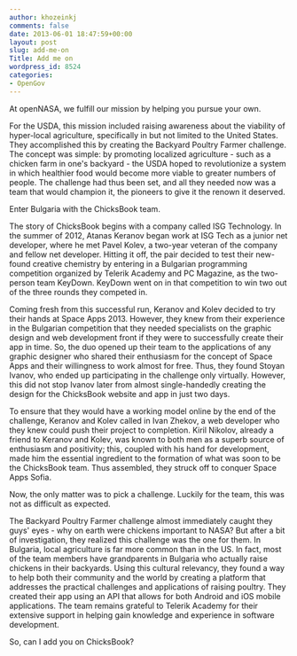 ```yaml
---
author: khozeinkj
comments: false
date: 2013-06-01 18:47:59+00:00
layout: post
slug: add-me-on
Title: Add me on
wordpress_id: 8524
categories:
- OpenGov
---
```


At openNASA, we fulfill our mission by helping you pursue your own.

For the USDA, this mission included raising awareness about the viability of hyper-local agriculture, specifically in but not limited to the United States. They accomplished this by creating the Backyard Poultry Farmer challenge. The concept was simple: by promoting localized agriculture - such as a chicken farm in one's backyard - the USDA hoped to revolutionize a system in which healthier food would become more viable to greater numbers of people. The challenge had thus been set, and all they needed now was a team that would champion it, the pioneers to give it the renown it deserved.

Enter Bulgaria with the ChicksBook team.

The story of ChicksBook begins with a company called ISG Technology. In the summer of 2012, Atanas Keranov began work at ISG Tech as a junior net developer, where he met Pavel Kolev, a two-year veteran of the company and fellow net developer. Hitting it off, the pair decided to test their new-found creative chemistry by entering in a Bulgarian programming competition organized by Telerik Academy and PC Magazine, as the two-person team KeyDown. KeyDown went on in that competition to win two out of the three rounds they competed in.

Coming fresh from this successful run, Keranov and Kolev decided to try their hands at Space Apps 2013. However, they knew from their experience in the Bulgarian competition that they needed specialists on the graphic design and web development front if they were to successfully create their app in time. So, the duo opened up their team to the applications of any graphic designer who shared their enthusiasm for the concept of Space Apps and their willingness to work almost for free. Thus, they found Stoyan Ivanov, who ended up participating in the challenge only virtually. However, this did not stop Ivanov later from almost single-handedly creating the design for the ChicksBook website and app in just two days.

To ensure that they would have a working model online by the end of the challenge, Keranov and Kolev called in Ivan Zhekov, a web developer who they knew could push their project to completion. Kiril Nikolov, already a friend to Keranov and Kolev, was known to both men as a superb source of enthusiasm and positivity; this, coupled with his hand for development, made him the essential ingredient to the formation of what was soon to be the ChicksBook team. Thus assembled, they struck off to conquer Space Apps Sofia.

Now, the only matter was to pick a challenge. Luckily for the team, this was not as difficult as expected.

The Backyard Poultry Farmer challenge almost immediately caught they guys' eyes - why on earth were chickens important to NASA? But after a bit of investigation, they realized this challenge was the one for them. In Bulgaria, local agriculture is far more common than in the US. In fact, most of the team members have grandparents in Bulgaria who actually raise chickens in their backyards. Using this cultural relevancy, they found a way to help both their community and the world by creating a platform that addresses the practical challenges and applications of raising poultry. They created their app using an API that allows for both Android and iOS mobile applications. The team remains grateful to Telerik Academy for their extensive support in helping gain knowledge and experience in software development.

So, can I add you on ChicksBook?


